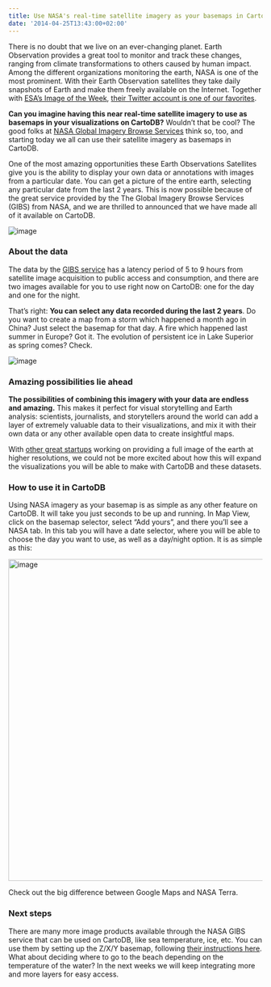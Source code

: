 ```yaml
---
title: Use NASA's real-time satellite imagery as your basemaps in CartoDB
date: '2014-04-25T13:43:00+02:00'
---
```


There is no doubt that we live on an ever-changing planet. Earth Observation provides a great tool to monitor and track these changes, ranging from climate transformations to others caused by human impact. Among the different organizations monitoring the earth, NASA is one of the most prominent. With their Earth Observation satellites they take daily snapshots of Earth and make them freely available on the Internet. Together with <a href="http://www.esa.int/spaceinimages/Sets/Earth_observation_image_of_the_week">ESA’s Image of the Week</a>, <a href="http://twitter.com/@NASA_EO">their Twitter account is one of our favorites</a>.

**Can you imagine having this near real-time satellite imagery to use as basemaps in your visualizations on CartoDB?** Wouldn’t that be cool? The good folks at <a href="https://earthdata.nasa.gov/about-eosdis/system-description/global-imagery-browse-services-gibs">NASA Global Imagery Browse Services</a> think so, too, and starting today we all can use their satellite imagery as basemaps in CartoDB.

One of the most amazing opportunities these Earth Observations Satellites give you is the ability to display your own data or annotations with images from a particular date. You can get a picture of the entire earth, selecting any particular date from the last 2 years. This is now possible because of the great service provided by the The Global Imagery Browse Services (GIBS) from NASA, and we are thrilled to announced that we have made all of it available on CartoDB.

<img alt="image" src="http://i.imgur.com/H20Qoc2.png" title="NASA GIBS at CartoDB"/>

### About the data

The data by the <a href="https://wiki.earthdata.nasa.gov/display/GIBS/2014/04/24/Imagery+Now+Available+in+Web+Mercator+Map+Projection">GIBS service</a> has a latency period of 5 to 9 hours from satellite image acquisition to public access and consumption, and there are two images available for you to use right now on CartoDB: one for the day and one for the night.

That’s right: **You can select any data recorded during the last 2 years**. Do you want to create a map from a storm which happened a month ago in China? Just select the basemap for that day. A fire which happened last summer in Europe? Got it. The evolution of persistent ice in Lake Superior as spring comes? Check.

<img alt="image" src="http://i.imgur.com/IQqWTXM.png"/>

### Amazing possibilities lie ahead

**The possibilities of combining this imagery with your data are endless and amazing.** This makes it perfect for visual storytelling and Earth analysis: scientists, journalists, and storytellers around the world can add a layer of extremely valuable data to their visualizations, and mix it with their own data or any other available open data to create insightful maps.

With <a href="http://www.nytimes.com/2014/03/17/technology/start-ups-aim-to-conquer-space-market.html?_r=0">other great startups</a> working on providing a full image of the earth at higher resolutions, we could not be more excited about how this will expand the visualizations you will be able to make with CartoDB and these datasets.

### How to use it in CartoDB

Using NASA imagery as your basemap is as simple as any other feature on CartoDB. It will take you just seconds to be up and running. In Map View, click on the basemap selector, select “Add yours”, and there you’ll see a NASA tab. In this tab you will have a date selector, where you will be able to choose the day you want to use, as well as a day/night option. It is as simple as this:

<img alt="image" src="http://cartodb.s3.amazonaws.com/tumblr/posts/nada_gibs_cartodb.gif" width="637"/>

Check out the big difference between Google Maps and NASA Terra.

### Next steps

There are many more image products available through the NASA GIBS service that can be used on CartoDB, like sea temperature, ice, etc. You can use them by setting up the Z/X/Y basemap, following <a href="https://wiki.earthdata.nasa.gov/display/GIBS/2014/04/24/Imagery+Now+Available+in+Web+Mercator+Map+Projection">their instructions here</a>. What about deciding where to go to the beach depending on the temperature of the water? In the next weeks we will keep integrating more and more layers for easy access.
